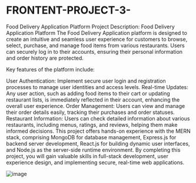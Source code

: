 # FRONTENT-PROJECT-3-
Food Delivery Application Platform
Project Description: Food Delivery Application Platform
The Food Delivery Application platform is designed to create an intuitive and seamless user experience for customers to browse, select, purchase, and manage food items from various restaurants. Users can securely log in to their accounts, ensuring their personal information and order history are protected.

Key features of the platform include:

User Authentication: Implement secure user login and registration processes to manage user identities and access levels.
Real-time Updates: Any user action, such as adding food items to their cart or updating restaurant lists, is immediately reflected in their account, enhancing the overall user experience.
Order Management: Users can view and manage their order details easily, tracking their purchases and order statuses.
Restaurant Information: Users can check detailed information about various restaurants, including menus, ratings, and reviews, helping them make informed decisions.
This project offers hands-on experience with the MERN stack, comprising MongoDB for database management, Express.js for backend server development, React.js for building dynamic user interfaces, and Node.js as the server-side runtime environment. By completing this project, you will gain valuable skills in full-stack development, user experience design, and implementing secure, real-time web applications.

![image](https://github.com/user-attachments/assets/2a50879a-acd8-479e-a48a-161f22e319e6)
